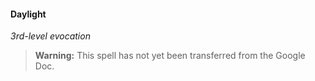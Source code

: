 #### Daylight
<!-- markdownlint-disable-next-line no-emphasis-as-heading -->
_3rd-level evocation_

> **Warning:**
> This spell has not yet been transferred from the Google Doc.
